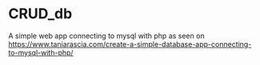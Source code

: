 # CRUD_db
A simple web app connecting to mysql with php
as seen on https://www.taniarascia.com/create-a-simple-database-app-connecting-to-mysql-with-php/

